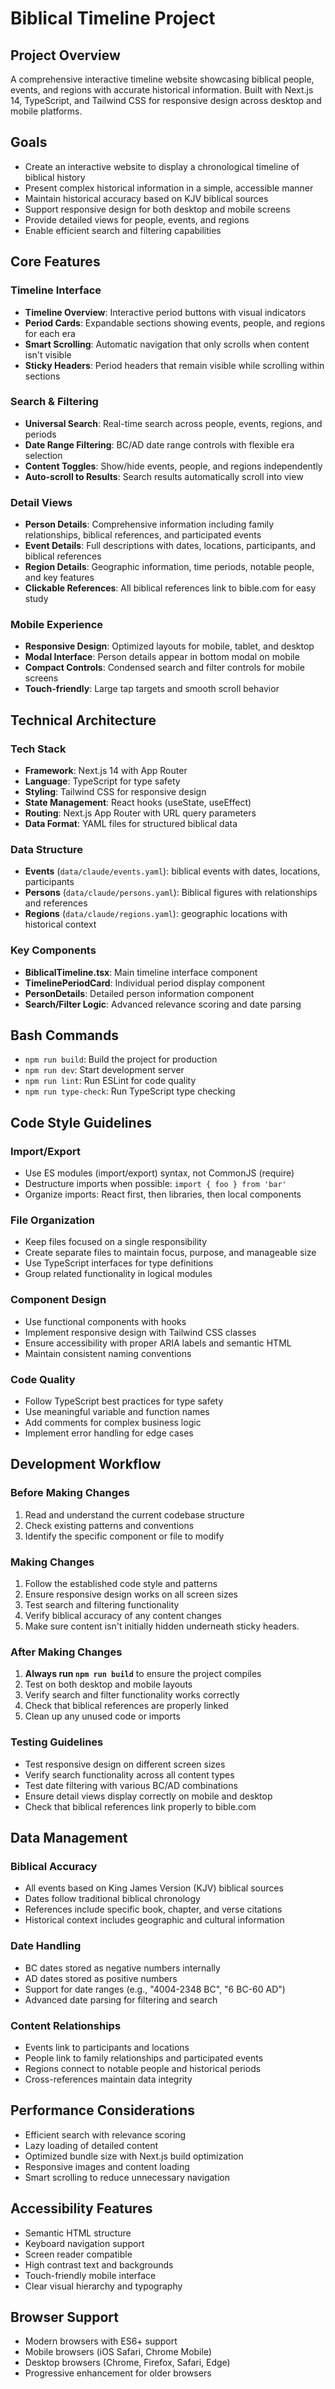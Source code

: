 # Biblical Timeline Project

## Project Overview
A comprehensive interactive timeline website showcasing biblical people, events, and regions with accurate historical information. Built with Next.js 14, TypeScript, and Tailwind CSS for responsive design across desktop and mobile platforms.

## Goals
- Create an interactive website to display a chronological timeline of biblical history
- Present complex historical information in a simple, accessible manner
- Maintain historical accuracy based on KJV biblical sources
- Support responsive design for both desktop and mobile screens
- Provide detailed views for people, events, and regions
- Enable efficient search and filtering capabilities

## Core Features

### Timeline Interface
- **Timeline Overview**: Interactive period buttons with visual indicators
- **Period Cards**: Expandable sections showing events, people, and regions for each era
- **Smart Scrolling**: Automatic navigation that only scrolls when content isn't visible
- **Sticky Headers**: Period headers that remain visible while scrolling within sections

### Search & Filtering
- **Universal Search**: Real-time search across people, events, regions, and periods
- **Date Range Filtering**: BC/AD date range controls with flexible era selection
- **Content Toggles**: Show/hide events, people, and regions independently
- **Auto-scroll to Results**: Search results automatically scroll into view

### Detail Views
- **Person Details**: Comprehensive information including family relationships, biblical references, and participated events
- **Event Details**: Full descriptions with dates, locations, participants, and biblical references  
- **Region Details**: Geographic information, time periods, notable people, and key features
- **Clickable References**: All biblical references link to bible.com for easy study

### Mobile Experience
- **Responsive Design**: Optimized layouts for mobile, tablet, and desktop
- **Modal Interface**: Person details appear in bottom modal on mobile
- **Compact Controls**: Condensed search and filter controls for mobile screens
- **Touch-friendly**: Large tap targets and smooth scroll behavior

## Technical Architecture

### Tech Stack
- **Framework**: Next.js 14 with App Router
- **Language**: TypeScript for type safety
- **Styling**: Tailwind CSS for responsive design
- **State Management**: React hooks (useState, useEffect)
- **Routing**: Next.js App Router with URL query parameters
- **Data Format**: YAML files for structured biblical data

### Data Structure
- **Events** (`data/claude/events.yaml`): biblical events with dates, locations, participants
- **Persons** (`data/claude/persons.yaml`): Biblical figures with relationships and references
- **Regions** (`data/claude/regions.yaml`): geographic locations with historical context

### Key Components
- **BiblicalTimeline.tsx**: Main timeline interface component
- **TimelinePeriodCard**: Individual period display component
- **PersonDetails**: Detailed person information component
- **Search/Filter Logic**: Advanced relevance scoring and date parsing

## Bash Commands
- `npm run build`: Build the project for production
- `npm run dev`: Start development server
- `npm run lint`: Run ESLint for code quality
- `npm run type-check`: Run TypeScript type checking

## Code Style Guidelines

### Import/Export
- Use ES modules (import/export) syntax, not CommonJS (require)
- Destructure imports when possible: `import { foo } from 'bar'`
- Organize imports: React first, then libraries, then local components

### File Organization
- Keep files focused on a single responsibility
- Create separate files to maintain focus, purpose, and manageable size
- Use TypeScript interfaces for type definitions
- Group related functionality in logical modules

### Component Design
- Use functional components with hooks
- Implement responsive design with Tailwind CSS classes
- Ensure accessibility with proper ARIA labels and semantic HTML
- Maintain consistent naming conventions

### Code Quality
- Follow TypeScript best practices for type safety
- Use meaningful variable and function names
- Add comments for complex business logic
- Implement error handling for edge cases

## Development Workflow

### Before Making Changes
1. Read and understand the current codebase structure
2. Check existing patterns and conventions
3. Identify the specific component or file to modify

### Making Changes
1. Follow the established code style and patterns
2. Ensure responsive design works on all screen sizes
3. Test search and filtering functionality
4. Verify biblical accuracy of any content changes
5. Make sure content isn't initially hidden underneath sticky headers.

### After Making Changes
1. **Always run `npm run build`** to ensure the project compiles
2. Test on both desktop and mobile layouts
3. Verify search and filter functionality works correctly
4. Check that biblical references are properly linked
5. Clean up any unused code or imports

### Testing Guidelines
- Test responsive design on different screen sizes
- Verify search functionality across all content types
- Test date filtering with various BC/AD combinations
- Ensure detail views display correctly on mobile and desktop
- Check that biblical references link properly to bible.com

## Data Management

### Biblical Accuracy
- All events based on King James Version (KJV) biblical sources
- Dates follow traditional biblical chronology
- References include specific book, chapter, and verse citations
- Historical context includes geographic and cultural information

### Date Handling
- BC dates stored as negative numbers internally
- AD dates stored as positive numbers
- Support for date ranges (e.g., "4004-2348 BC", "6 BC-60 AD")
- Advanced date parsing for filtering and search

### Content Relationships
- Events link to participants and locations
- People link to family relationships and participated events
- Regions connect to notable people and historical periods
- Cross-references maintain data integrity

## Performance Considerations
- Efficient search with relevance scoring
- Lazy loading of detailed content
- Optimized bundle size with Next.js build optimization
- Responsive images and content loading
- Smart scrolling to reduce unnecessary navigation

## Accessibility Features
- Semantic HTML structure
- Keyboard navigation support
- Screen reader compatible
- High contrast text and backgrounds
- Touch-friendly mobile interface
- Clear visual hierarchy and typography

## Browser Support
- Modern browsers with ES6+ support
- Mobile browsers (iOS Safari, Chrome Mobile)
- Desktop browsers (Chrome, Firefox, Safari, Edge)
- Progressive enhancement for older browsers